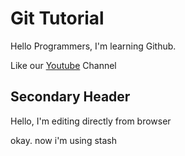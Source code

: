 # Git Tutorial

Hello Programmers, I'm learning Github. 

Like our [Youtube](https://www.youtube.com/channel/UCd4d9uvYDRgYll5vH7CD6Zg) Channel

## Secondary Header

Hello, I'm editing directly from browser

okay. now i'm using stash